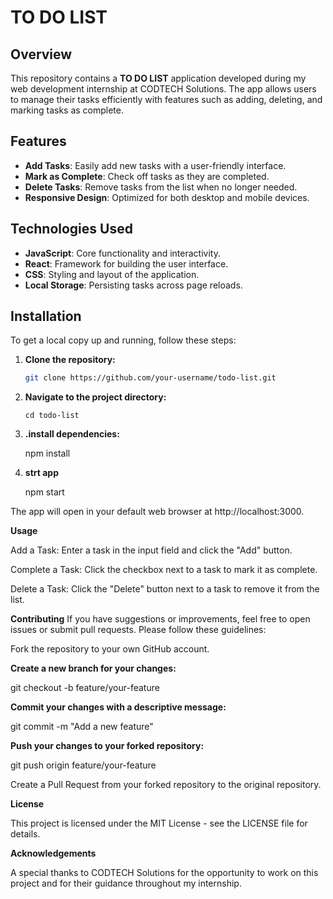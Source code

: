 # TO DO LIST

## Overview

This repository contains a **TO DO LIST** application developed during my web development internship at CODTECH Solutions. The app allows users to manage their tasks efficiently with features such as adding, deleting, and marking tasks as complete.

## Features

- **Add Tasks**: Easily add new tasks with a user-friendly interface.
- **Mark as Complete**: Check off tasks as they are completed.
- **Delete Tasks**: Remove tasks from the list when no longer needed.
- **Responsive Design**: Optimized for both desktop and mobile devices.

## Technologies Used

- **JavaScript**: Core functionality and interactivity.
- **React**: Framework for building the user interface.
- **CSS**: Styling and layout of the application.
- **Local Storage**: Persisting tasks across page reloads.

## Installation

To get a local copy up and running, follow these steps:

1. **Clone the repository:**

   ```bash
   git clone https://github.com/your-username/todo-list.git
2. **Navigate to the project directory:**

       cd todo-list
  3. **.install dependencies:**
   
       npm install
4. **strt app**

     npm start
   
The app will open in your default web browser at http://localhost:3000.

**Usage**

Add a Task: Enter a task in the input field and click the "Add" button.

Complete a Task: Click the checkbox next to a task to mark it as complete.

Delete a Task: Click the "Delete" button next to a task to remove it from the list.


**Contributing**
If you have suggestions or improvements, feel free to open issues or submit pull requests. Please follow these guidelines:

Fork the repository to your own GitHub account.

**Create a new branch for your changes:**

git checkout -b feature/your-feature

**Commit your changes with a descriptive message:**

git commit -m "Add a new feature"

**Push your changes to your forked repository:**

git push origin feature/your-feature

Create a Pull Request from your forked repository to the original repository.


**License**

This project is licensed under the MIT License - see the LICENSE file for details.

**Acknowledgements**

A special thanks to CODTECH Solutions for the opportunity to work on this project and for their guidance throughout my internship.

